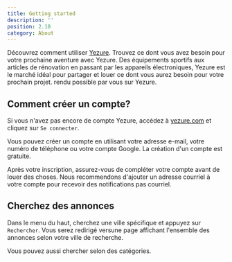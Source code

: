 ```yaml
---
title: Getting started
description: ''
position: 2.10
category: About
---
```


Découvrez comment utiliser [Yezure](https://yezure.com).
Trouvez ce dont vous avez besoin pour votre prochaine aventure avec Yezure. Des équipements sportifs aux articles de rénovation en passant par les appareils électroniques, Yezure est le marché idéal pour partager et louer ce dont vous aurez besoin pour votre prochain projet. rendu possible par vous sur Yezure.

## Comment créer un compte?

Si vous n'avez pas encore de compte Yezure, accédez à [yezure.com](https://yezure.com/) et cliquez sur `Se connecter`.

Vous pouvez créer un compte en utilisant votre adresse e-mail, votre numéro de téléphone ou votre compte Google. La création d'un compte est gratuite.

Après votre inscription, assurez-vous de compléter votre compte avant de louer des choses. Nous recommendons d'ajouter un adresse courriel à votre compte pour recevoir des notifications pas courriel.

## Cherchez des annonces

Dans le menu du haut, cherchez une ville spécifique et appuyez sur `Rechercher`. Vous serez redirigé versune page affichant l'ensemble des annonces selon votre ville de recherche.

Vous pouvez aussi chercher selon des catégories.